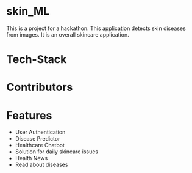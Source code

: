 # skin_ML
This is a project for a hackathon. This application detects skin diseases from images. It is an overall skincare application. 

# Tech-Stack

# Contributors

# Features

* User Authentication
* Disease Predictor
* Healthcare Chatbot
* Solution for daily skincare issues
* Health News
* Read about diseases

# 
